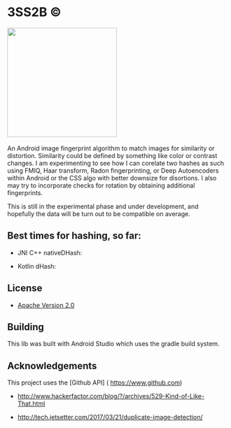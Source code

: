 # 3SS2B ©

<img src="https://i.imgur.com/TDBAdNR.png" height="250"/>&nbsp;&nbsp;&nbsp;&nbsp;&nbsp;&nbsp;&nbsp;&nbsp;&nbsp;

An Android image fingerprint algorithm to match images for similarity or distortion.  Similarity could  be defined by something like color or contrast changes.  I am experimenting to see how I can corelate two hashes as such using FMIQ, Haar transform, Radon fingerprinting, or Deep Autoencoders within Android or the CSS algo with better downsize for disortions. I also may try to incorporate checks for rotation by obtaining additional fingerprints.

This is still in the experimental phase and under development, and hopefully the data will be turn out to be compatible on average.






## Best times for hashing, so far:

* JNI C++ nativeDHash: 

* Kotlin dHash: 



## License

* [Apache Version 2.0](http://www.apache.org/licenses/LICENSE-2.0.html)

## Building

This lib was built with Android Studio which uses the gradle build system.  

## Acknowledgements

This project uses the [Github API] ( https://www.github.com)

* http://www.hackerfactor.com/blog/?/archives/529-Kind-of-Like-That.html

* http://tech.jetsetter.com/2017/03/21/duplicate-image-detection/





